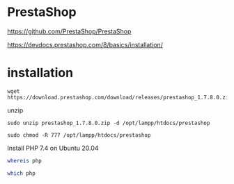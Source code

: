 # PrestaShop

https://github.com/PrestaShop/PrestaShop

https://devdocs.prestashop.com/8/basics/installation/

# installation



```
wget https://download.prestashop.com/download/releases/prestashop_1.7.8.0.zip
```

unzip
```
sudo unzip prestashop_1.7.8.0.zip -d /opt/lampp/htdocs/prestashop
```

```
sudo chmod -R 777 /opt/lampp/htdocs/prestashop
```


Install PHP 7.4 on Ubuntu 20.04

```sh
whereis php
```
```sh
which php
```
